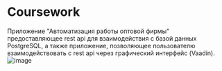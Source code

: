 # Сoursework
Приложение "Автоматизация работы оптовой фирмы" предоставляющее rest api для взаимодействия с базой данных PostgreSQL, 
а также приложение, позволяющее пользователю взаимодействовать с rest api через графический интерфейс (Vaadin).
![image](https://user-images.githubusercontent.com/31386525/185801397-7410a4dd-346a-4834-94f3-1268309c3170.png)
